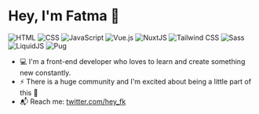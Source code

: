# Hey, I'm Fatma 👋

![HTML](https://img.shields.io/badge/HTML-e34f26)
![CSS](https://img.shields.io/badge/CSS-2965f1)
![JavaScript](https://img.shields.io/badge/JavaScript-f7df1e)
![Vue.js](https://img.shields.io/badge/Vue.js-41b883)
![NuxtJS](https://img.shields.io/badge/NuxtJS-00dc81)
![Tailwind CSS](https://img.shields.io/badge/Tailwind%20CSS-06b6d4)
![Sass](https://img.shields.io/badge/Sass-cf649a)
![LiquidJS](https://img.shields.io/badge/LiquidJS-0e83cd)
![Pug](https://img.shields.io/badge/Pug-a86454)


- :computer: I'm a front-end developer who loves to learn and create something new constantly. 
- :zap: There is a huge community and I'm excited about being a little part of this :rocket:
- :mailbox_with_mail: Reach me: [twitter.com/hey_fk](https://twitter.com/hey_fk)
